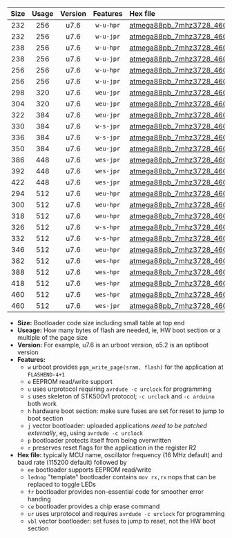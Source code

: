 |Size|Usage|Version|Features|Hex file|
|:-:|:-:|:-:|:-:|:--|
|232|256|u7.6|`w-u-hpr`|[atmega88pb_7mhz3728_460800bps_ur.hex](https://raw.githubusercontent.com/stefanrueger/urboot/main/atmega88pb_7mhz3728_460800bps_ur.hex)|
|232|256|u7.6|`w-u-jpr`|[atmega88pb_7mhz3728_460800bps_ur_vbl.hex](https://raw.githubusercontent.com/stefanrueger/urboot/main/atmega88pb_7mhz3728_460800bps_ur_vbl.hex)|
|238|256|u7.6|`w-u-hpr`|[atmega88pb_7mhz3728_460800bps_lednop_ur.hex](https://raw.githubusercontent.com/stefanrueger/urboot/main/atmega88pb_7mhz3728_460800bps_lednop_ur.hex)|
|238|256|u7.6|`w-u-jpr`|[atmega88pb_7mhz3728_460800bps_lednop_ur_vbl.hex](https://raw.githubusercontent.com/stefanrueger/urboot/main/atmega88pb_7mhz3728_460800bps_lednop_ur_vbl.hex)|
|256|256|u7.6|`w-u-hpr`|[atmega88pb_7mhz3728_460800bps_lednop_fr_ur.hex](https://raw.githubusercontent.com/stefanrueger/urboot/main/atmega88pb_7mhz3728_460800bps_lednop_fr_ur.hex)|
|256|256|u7.6|`w-u-jpr`|[atmega88pb_7mhz3728_460800bps_lednop_fr_ur_vbl.hex](https://raw.githubusercontent.com/stefanrueger/urboot/main/atmega88pb_7mhz3728_460800bps_lednop_fr_ur_vbl.hex)|
|298|320|u7.6|`weu-jpr`|[atmega88pb_7mhz3728_460800bps_ee_ur_vbl.hex](https://raw.githubusercontent.com/stefanrueger/urboot/main/atmega88pb_7mhz3728_460800bps_ee_ur_vbl.hex)|
|304|320|u7.6|`weu-jpr`|[atmega88pb_7mhz3728_460800bps_ee_lednop_ur_vbl.hex](https://raw.githubusercontent.com/stefanrueger/urboot/main/atmega88pb_7mhz3728_460800bps_ee_lednop_ur_vbl.hex)|
|322|384|u7.6|`weu-jpr`|[atmega88pb_7mhz3728_460800bps_ee_lednop_fr_ur_vbl.hex](https://raw.githubusercontent.com/stefanrueger/urboot/main/atmega88pb_7mhz3728_460800bps_ee_lednop_fr_ur_vbl.hex)|
|330|384|u7.6|`w-s-jpr`|[atmega88pb_7mhz3728_460800bps_vbl.hex](https://raw.githubusercontent.com/stefanrueger/urboot/main/atmega88pb_7mhz3728_460800bps_vbl.hex)|
|336|384|u7.6|`w-s-jpr`|[atmega88pb_7mhz3728_460800bps_lednop_vbl.hex](https://raw.githubusercontent.com/stefanrueger/urboot/main/atmega88pb_7mhz3728_460800bps_lednop_vbl.hex)|
|350|384|u7.6|`weu-jpr`|[atmega88pb_7mhz3728_460800bps_ee_lednop_fr_ce_ur_vbl.hex](https://raw.githubusercontent.com/stefanrueger/urboot/main/atmega88pb_7mhz3728_460800bps_ee_lednop_fr_ce_ur_vbl.hex)|
|386|448|u7.6|`wes-jpr`|[atmega88pb_7mhz3728_460800bps_ee_vbl.hex](https://raw.githubusercontent.com/stefanrueger/urboot/main/atmega88pb_7mhz3728_460800bps_ee_vbl.hex)|
|392|448|u7.6|`wes-jpr`|[atmega88pb_7mhz3728_460800bps_ee_lednop_vbl.hex](https://raw.githubusercontent.com/stefanrueger/urboot/main/atmega88pb_7mhz3728_460800bps_ee_lednop_vbl.hex)|
|422|448|u7.6|`wes-jpr`|[atmega88pb_7mhz3728_460800bps_ee_lednop_fr_vbl.hex](https://raw.githubusercontent.com/stefanrueger/urboot/main/atmega88pb_7mhz3728_460800bps_ee_lednop_fr_vbl.hex)|
|294|512|u7.6|`weu-hpr`|[atmega88pb_7mhz3728_460800bps_ee_ur.hex](https://raw.githubusercontent.com/stefanrueger/urboot/main/atmega88pb_7mhz3728_460800bps_ee_ur.hex)|
|300|512|u7.6|`weu-hpr`|[atmega88pb_7mhz3728_460800bps_ee_lednop_ur.hex](https://raw.githubusercontent.com/stefanrueger/urboot/main/atmega88pb_7mhz3728_460800bps_ee_lednop_ur.hex)|
|318|512|u7.6|`weu-hpr`|[atmega88pb_7mhz3728_460800bps_ee_lednop_fr_ur.hex](https://raw.githubusercontent.com/stefanrueger/urboot/main/atmega88pb_7mhz3728_460800bps_ee_lednop_fr_ur.hex)|
|326|512|u7.6|`w-s-hpr`|[atmega88pb_7mhz3728_460800bps.hex](https://raw.githubusercontent.com/stefanrueger/urboot/main/atmega88pb_7mhz3728_460800bps.hex)|
|332|512|u7.6|`w-s-hpr`|[atmega88pb_7mhz3728_460800bps_lednop.hex](https://raw.githubusercontent.com/stefanrueger/urboot/main/atmega88pb_7mhz3728_460800bps_lednop.hex)|
|346|512|u7.6|`weu-hpr`|[atmega88pb_7mhz3728_460800bps_ee_lednop_fr_ce_ur.hex](https://raw.githubusercontent.com/stefanrueger/urboot/main/atmega88pb_7mhz3728_460800bps_ee_lednop_fr_ce_ur.hex)|
|382|512|u7.6|`wes-hpr`|[atmega88pb_7mhz3728_460800bps_ee.hex](https://raw.githubusercontent.com/stefanrueger/urboot/main/atmega88pb_7mhz3728_460800bps_ee.hex)|
|388|512|u7.6|`wes-hpr`|[atmega88pb_7mhz3728_460800bps_ee_lednop.hex](https://raw.githubusercontent.com/stefanrueger/urboot/main/atmega88pb_7mhz3728_460800bps_ee_lednop.hex)|
|418|512|u7.6|`wes-hpr`|[atmega88pb_7mhz3728_460800bps_ee_lednop_fr.hex](https://raw.githubusercontent.com/stefanrueger/urboot/main/atmega88pb_7mhz3728_460800bps_ee_lednop_fr.hex)|
|460|512|u7.6|`wes-hpr`|[atmega88pb_7mhz3728_460800bps_ee_lednop_fr_ce.hex](https://raw.githubusercontent.com/stefanrueger/urboot/main/atmega88pb_7mhz3728_460800bps_ee_lednop_fr_ce.hex)|
|460|512|u7.6|`wes-jpr`|[atmega88pb_7mhz3728_460800bps_ee_lednop_fr_ce_vbl.hex](https://raw.githubusercontent.com/stefanrueger/urboot/main/atmega88pb_7mhz3728_460800bps_ee_lednop_fr_ce_vbl.hex)|

- **Size:** Bootloader code size including small table at top end
- **Useage:** How many bytes of flash are needed, ie, HW boot section or a multiple of the page size
- **Version:** For example, u7.6 is an urboot version, o5.2 is an optiboot version
- **Features:**
  + `w` urboot provides `pgm_write_page(sram, flash)` for the application at `FLASHEND-4+1`
  + `e` EEPROM read/write support
  + `u` uses urprotocol requiring `avrdude -c urclock` for programming
  + `s` uses skeleton of STK500v1 protocol; `-c urclock` and `-c arduino` both work
  + `h` hardware boot section: make sure fuses are set for reset to jump to boot section
  + `j` vector bootloader: uploaded applications *need to be patched externally*, eg, using `avrdude -c urclock`
  + `p` bootloader protects itself from being overwritten
  + `r` preserves reset flags for the application in the register R2
- **Hex file:** typically MCU name, oscillator frequency (16 MHz default) and baud rate (115200 default) followed by
  + `ee` bootloader supports EEPROM read/write
  + `lednop` "template" bootloader contains `mov rx,rx` nops that can be replaced to toggle LEDs
  + `fr` bootloader provides non-essential code for smoother error handing
  + `ce` bootloader provides a chip erase command
  + `ur` uses urprotocol and requires `avrdude -c urclock` for programming
  + `vbl` vector bootloader: set fuses to jump to reset, not the HW boot section
